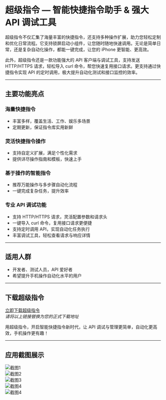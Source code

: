 # 超级指令 — 智能快捷指令助手 & 强大 API 调试工具

超级指令不仅汇集了海量丰富的快捷指令，还支持多种操作扩展，助力您轻松定制和优化日常流程。它支持锁屏启动小组件，让您随时随地快速调用。无论是简单日常，还是复杂自动化操作，都能一键完成，让您的 iPhone 更智能、更高效。

此外，超级指令还是一款功能强大的 API 客户端与调试工具，支持发送 HTTP/HTTPS 请求，轻松导入 curl 命令，帮您快速复用接口请求。更支持通过快捷指令实现 API 的定时调用，极大提升自动化测试和接口监控的效率。

---

## 主要功能亮点

### 海量快捷指令
- 丰富多样，覆盖生活、工作、娱乐多场景
- 定期更新，保证指令库实用新鲜

### 灵活快捷指令操作
- 支持自定义扩展，满足个性化需求
- 提供详尽操作指南和模板，快速上手

### 基于操作的智能指令
- 推荐万能操作与多步骤自动化流程
- 一键完成复杂任务，提升效率

### 专业 API 调试功能
- 支持 HTTP/HTTPS 请求，灵活配置参数和请求头
- 一键导入 curl 命令，复用接口请求更便捷
- 支持定时调用 API，实现自动化任务执行
- 丰富调试工具，轻松查看请求与响应详情

---

## 适用人群

- 开发者、测试人员，API 爱好者
- 希望提升手机操作自动化水平的用户

---

## 下载超级指令

[立即下载超级指令](https://example.com/download)  
*请将以上链接替换为您的正式下载地址*

用超级指令，开启智能快捷指令新时代，让 API 调试与管理更简单，自动化更高效，手机操作更有趣！

---

## 应用截图展示

<div class="screenshot-grid">

  <div class="item"><img src="/images/1.png" alt="截图1" /></div>

  <div class="item"><img src="/images/2.png" alt="截图2" /></div>

  <div class="item"><img src="/images/3.png" alt="截图3" /></div>

  <div class="item"><img src="/images/4.png" alt="截图4" /></div>

  <div class="item"><img src="/images/44.webp" alt="截图4" /></div>
</div>

